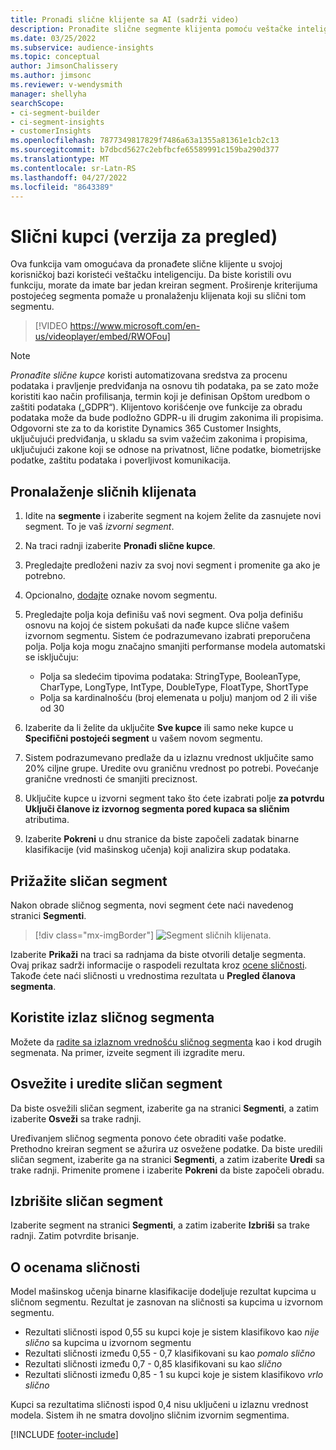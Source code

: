 ```yaml
---
title: Pronađi slične klijente sa AI (sadrži video)
description: Pronađite slične segmente klijenta pomoću veštačke inteligencije.
ms.date: 03/25/2022
ms.subservice: audience-insights
ms.topic: conceptual
author: JimsonChalissery
ms.author: jimsonc
ms.reviewer: v-wendysmith
manager: shellyha
searchScope:
- ci-segment-builder
- ci-segment-insights
- customerInsights
ms.openlocfilehash: 7877349817829f7486a63a1355a81361e1cb2c13
ms.sourcegitcommit: b7dbcd5627c2ebfbcfe65589991c159ba290d377
ms.translationtype: MT
ms.contentlocale: sr-Latn-RS
ms.lasthandoff: 04/27/2022
ms.locfileid: "8643389"
---
```

# <a name="similar-customers-preview"></a>Slični kupci (verzija za pregled)

Ova funkcija vam omogućava da pronađete slične klijente u svojoj korisničkoj bazi koristeći veštačku inteligenciju. Da biste koristili ovu funkciju, morate da imate bar jedan kreiran segment. Proširenje kriterijuma postojećeg segmenta pomaže u pronalaženju klijenata koji su slični tom segmentu.

> [!VIDEO https://www.microsoft.com/en-us/videoplayer/embed/RWOFou]

> [!NOTE]
> *Pronađite slične kupce* koristi automatizovana sredstva za procenu podataka i pravljenje predviđanja na osnovu tih podataka, pa se zato može koristiti kao način profilisanja, termin koji je definisan Opštom uredbom o zaštiti podataka („GDPR“). Klijentovo korišćenje ove funkcije za obradu podataka može da bude podložno GDPR-u ili drugim zakonima ili propisima. Odgovorni ste za to da koristite Dynamics 365 Customer Insights, uključujući predviđanja, u skladu sa svim važećim zakonima i propisima, uključujući zakone koji se odnose na privatnost, lične podatke, biometrijske podatke, zaštitu podataka i poverljivost komunikacija.

## <a name="finding-similar-customers"></a>Pronalaženje sličnih klijenata

1. Idite na **segmente** i izaberite segment na kojem želite da zasnujete novi segment. To je vaš *izvorni segment*.

1. Na traci radnji izaberite **Pronađi slične kupce**.

1. Pregledajte predloženi naziv za svoj novi segment i promenite ga ako je potrebno.

1. Opcionalno, [dodajte](work-with-tags-columns.md#manage-tags) oznake novom segmentu.

1. Pregledajte polja koja definišu vaš novi segment. Ova polja definišu osnovu na kojoj će sistem pokušati da nađe kupce slične vašem izvornom segmentu. Sistem će podrazumevano izabrati preporučena polja.
  Polja koja mogu značajno smanjiti performanse modela automatski se isključuju:
  
   - Polja sa sledećim tipovima podataka: StringType, BooleanType, CharType, LongType, IntType, DoubleType, FloatType, ShortType
   - Polja sa kardinalnošću (broj elemenata u polju) manjom od 2 ili više od 30

1. Izaberite da li želite da uključite **Sve kupce** ili samo neke kupce u **Specifični postojeći segment** u vašem novom segmentu.

1. Sistem podrazumevano predlaže da u izlaznu vrednost uključite samo 20% ciljne grupe. Uredite ovu graničnu vrednost po potrebi. Povećanje granične vrednosti će smanjiti preciznost.

1. Uključite kupce u izvorni segment tako što ćete izabrati polje **za potvrdu Uključi članove iz izvornog segmenta pored kupaca sa sličnim** atributima.

1. Izaberite **Pokreni** u dnu stranice da biste započeli zadatak binarne klasifikacije (vid mašinskog učenja) koji analizira skup podataka.

## <a name="view-the-similar-segment"></a>Prižažite sličan segment

Nakon obrade sličnog segmenta, novi segment ćete naći navedenog stranici **Segmenti**.

> [!div class="mx-imgBorder"]
> ![Segment sličnih klijenata.](media/expanded-segment.png "Segment sličnih klijenata")

Izaberite **Prikaži** na traci sa radnjama da biste otvorili detalje segmenta. Ovaj prikaz sadrži informacije o raspodeli rezultata kroz [ocene sličnosti](#about-similarity-scores). Takođe ćete naći sličnosti u vrednostima rezultata u **Pregled članova segmenta**.

## <a name="use-the-output-of-a-similar-segment"></a>Koristite izlaz sličnog segmenta

Možete da [radite sa izlaznom vrednošću sličnog segmenta](segments.md) kao i kod drugih segmenata. Na primer, izveite segment ili izgradite meru.

## <a name="refresh-and-edit-a-similar-segment"></a>Osvežite i uredite sličan segment

Da biste osvežili sličan segment, izaberite ga na stranici **Segmenti**, a zatim izaberite **Osveži** sa trake radnji.

Uređivanjem sličnog segmenta ponovo ćete obraditi vaše podatke. Prethodno kreiran segment se ažurira uz osvežene podatke.
Da biste uredili sličan segment, izaberite ga na stranici **Segmenti**, a zatim izaberite **Uredi** sa trake radnji. Primenite promene i izaberite **Pokreni** da biste započeli obradu.

## <a name="delete-a-similar-segment"></a>Izbrišite sličan segment

Izaberite segment na stranici **Segmenti**, a zatim izaberite **Izbriši** sa trake radnji. Zatim potvrdite brisanje.

## <a name="about-similarity-scores"></a>O ocenama sličnosti

Model mašinskog učenja binarne klasifikacije dodeljuje rezultat kupcima u sličnom segmentu. Rezultat je zasnovan na sličnosti sa kupcima u izvornom segmentu.

- Rezultati sličnosti ispod 0,55 su kupci koje je sistem klasifikovo kao *nije slično* sa kupcima u izvornom segmentu
- Rezultati sličnosti između 0,55 - 0,7 klasifikovani su kao *pomalo slično*
- Rezultati sličnosti između 0,7 - 0,85 klasifikovani su kao *slično*
- Rezultati sličnosti između 0,85 - 1 su kupci koje je sistem klasifikovo *vrlo slično*

Kupci sa rezultatima sličnosti ispod 0,4 nisu uključeni u izlaznu vrednost modela. Sistem ih ne smatra dovoljno sličnim izvornim segmentima.

[!INCLUDE [footer-include](includes/footer-banner.md)]

